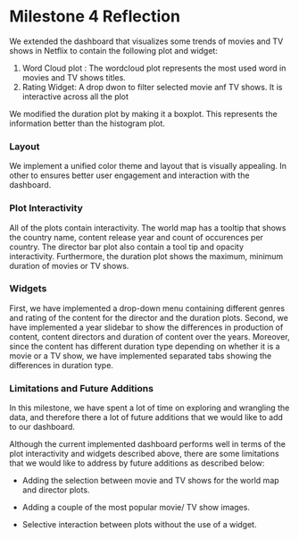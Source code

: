 Milestone 4 Reflection
================

We extended the dashboard that visualizes some trends of movies and TV
shows in Netflix to contain the following plot and widget:

1. Word Cloud plot : The wordcloud plot represents the most used word in movies and TV shows titles.
2. Rating Widget: A drop dwon to filter selected movie anf TV shows. It is interactive
across all the plot

We modified the duration plot by making it a boxplot. This represents the information better
than the histogram plot.

### Layout 

We implement a unified color theme and layout that is visually appealing.
In other to ensures better user engagement and interaction with the dashboard.

### Plot Interactivity

All of the plots contain interactivity. The world map has a tooltip that
shows the country name, content release year and count of occurences per
country. The director bar plot also contain a tool tip and opacity
interactivity. Furthermore, the duration plot shows the maximum, minimum duration
of movies or TV shows.

### Widgets

First, we have implemented a drop-down menu containing different genres and rating
of the content for the director and the duration plots. Second, we have
implemented a year slidebar to show the differences in production of
content, content directors and duration of content over the years.
Moreover, since the content has different duration type depending on
whether it is a movie or a TV show, we have implemented separated tabs
showing the differences in duration type.

### Limitations and Future Additions

In this milestone, we have spent a lot of time on exploring and
wrangling the data, and therefore there a lot of future additions that
we would like to add to our dashboard.

Although the current implemented dashboard performs well in terms of the
plot interactivity and widgets described above, there are some
limitations that we would like to address by future additions as
described below:

-   Adding the selection between movie and TV shows for the world map
    and director plots.

-   Adding a couple of the most popular movie/ TV show images.

-  Selective interaction between plots without the use of a widget.
